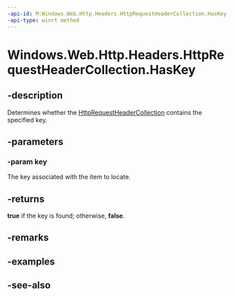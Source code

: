 ```yaml
---
-api-id: M:Windows.Web.Http.Headers.HttpRequestHeaderCollection.HasKey(System.String)
-api-type: winrt method
---
```


<!-- Method syntax
public bool HasKey(System.String key)
-->

# Windows.Web.Http.Headers.HttpRequestHeaderCollection.HasKey

## -description
Determines whether the [HttpRequestHeaderCollection](httprequestheadercollection.md) contains the specified key.

## -parameters
### -param key
The key associated with the item to locate.

## -returns
**true** if the key is found; otherwise, **false**.

## -remarks

## -examples

## -see-also
